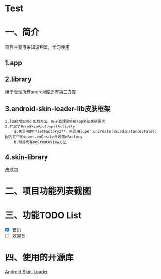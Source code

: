 # Test

# 一、简介
项目主要用来知识积累，学习使用

## 1.app


## 2.library
用于管理所有android库还有第三方库

## 3.android-skin-loader-lib皮肤框架

    1.load增加同步加载方法，用于处理某些在app外部换肤需求
    2.扩展了BaseSkinAppCompatActivity
    	a.先调用的**setFactory2**，再调用super.onCreate(savedInstanceState)，因为在中的super.onCreate会设置mFactory
    	b.然后改写onCreateView方法

## 4.skin-library
皮肤包

# 二、项目功能列表截图

# 三、功能TODO List

- [x] 首页
- [ ] 欢迎页

# 四、使用的开源库
[Android-Skin-Loader](https://github.com/fengjundev/Android-Skin-Loader)

